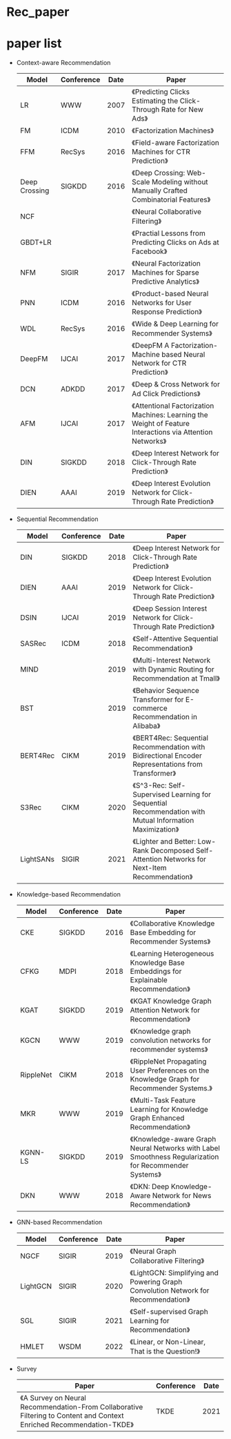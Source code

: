# Rec_paper

# paper list 
- Context-aware Recommendation

  | Model         | Conference | Date | Paper                                                        |
  | ------------- |------| ---- | ------------------------------------------------------------ |
  | LR            | WWW        | 2007 | 《Predicting Clicks Estimating the Click-Through Rate for New Ads》 |
  | FM            | ICDM       | 2010 | 《Factorization Machines》                                   |
  | FFM           | RecSys     | 2016 | 《Field-aware Factorization Machines for CTR Prediction》    |
  | Deep Crossing | SIGKDD     | 2016 | 《Deep Crossing: Web-Scale Modeling without Manually Crafted Combinatorial Features》 |
  | NCF           |            |      | 《Neural Collaborative Filtering》                           |
  | GBDT+LR       |            |      | 《Practial Lessons from Predicting Clicks on Ads at Facebook》 |
  | NFM | SIGIR | 2017 | 《Neural Factorization Machines for Sparse Predictive Analytics》 |
  | PNN           | ICDM       | 2016 | 《Product-based Neural Networks for User Response Prediction》 |
  | WDL           | RecSys     | 2016 | 《Wide & Deep Learning for Recommender Systems》             |
  | DeepFM        | IJCAI      | 2017 | 《DeepFM A Factorization-Machine based Neural Network for CTR Prediction》 |
  | DCN           | ADKDD      | 2017 | 《Deep & Cross Network for Ad Click Predictions》            |
  | AFM           | IJCAI      | 2017 | 《Attentional Factorization Machines: Learning the Weight of Feature Interactions via Attention Networks》 |
  | DIN           | SIGKDD     | 2018 | 《Deep Interest Network for Click-Through Rate Prediction》  |
  | DIEN          | AAAI       | 2019 | 《Deep Interest Evolution Network for Click-Through Rate Prediction》 |
  
- Sequential Recommendation

  | Model     | Conference | Date | Paper                                                        |
  | --------- | ---------- | ---- | ------------------------------------------------------------ |
  | DIN       | SIGKDD     | 2018 | 《Deep Interest Network for Click-Through Rate Prediction》  |
  | DIEN      | AAAI       | 2019 | 《Deep Interest Evolution Network for Click-Through Rate Prediction》 |
  | DSIN      | IJCAI      | 2019 | 《Deep Session Interest Network for Click-Through Rate Prediction》 |
  | SASRec    | ICDM       | 2018 | 《Self-Attentive Sequential Recommendation》                 |
  | MIND      |            | 2019 | 《Multi-Interest Network with Dynamic Routing for Recommendation at Tmall》 |
  | BST       |            | 2019 | 《Behavior Sequence Transformer for E-commerce Recommendation in Alibaba》 |
  | BERT4Rec  | CIKM       | 2019 | 《BERT4Rec: Sequential Recommendation with Bidirectional Encoder Representations from Transformer》 |
  | S3Rec     | CIKM       | 2020 | 《S^3-Rec: Self-Supervised Learning for Sequential Recommendation with Mutual Information Maximization》 |
  | LightSANs | SIGIR      | 2021 | 《Lighter and Better: Low-Rank Decomposed Self-Attention Networks for Next-Item Recommendation》 |

- Knowledge-based Recommendation

  | Model     | Conference | Date | Paper                                                        |
  | --------- | ---------- | ---- | ------------------------------------------------------------ |
  | CKE       | SIGKDD     | 2016 | 《Collaborative Knowledge Base Embedding for Recommender Systems》 |
  | CFKG      | MDPI       | 2018 | 《Learning Heterogeneous Knowledge Base Embeddings for Explainable Recommendation》 |
  | KGAT      | SIGKDD     | 2019 | 《KGAT Knowledge Graph Attention Network for Recommendation》 |
  | KGCN      | WWW        | 2019 | 《Knowledge graph convolution networks for recommender systems》 |
  | RippleNet | CIKM       | 2018 | 《RippleNet Propagating User Preferences on the Knowledge Graph for Recommender Systems.》 |
  | MKR       | WWW        | 2019 | 《Multi-Task Feature Learning for Knowledge Graph Enhanced Recommendation》 |
  | KGNN-LS   | SIGKDD     | 2019 | 《Knowledge-aware Graph Neural Networks with Label Smoothness Regularization for Recommender Systems》 |
  | DKN       | WWW        | 2018 | 《DKN: Deep Knowledge-Aware Network for News Recommendation》 |

- GNN-based Recommendation
  
  | Model    | Conference | Date | Paper                                                        |
  | -------- | ---------- | ---- | ------------------------------------------------------------ |
  | NGCF     | SIGIR      | 2019 | 《Neural Graph Collaborative Filtering》                     |
  | LightGCN | SIGIR      | 2020 | 《LightGCN: Simplifying and Powering Graph Convolution Network for Recommendation》 |
  | SGL      | SIGIR      | 2021 | 《Self-supervised Graph Learning for Recommendation》        |
  | HMLET    | WSDM       | 2022 | 《Linear, or Non-Linear, That is the Question!》             |
  
- Survey
  
  | Paper                                                        | Conference | Date |
  | ------------------------------------------------------------ | ---------- | ---- |
  | 《A Survey on Neural Recommendation-From Collaborative Filtering to Content and Context Enriched Recommendation-TKDE》 | TKDE       | 2021 |
  
  

